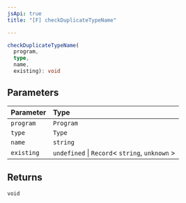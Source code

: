 ```yaml
---
jsApi: true
title: "[F] checkDuplicateTypeName"

---
```

```ts
checkDuplicateTypeName(
  program,
  type,
  name,
  existing): void
```

## Parameters

| Parameter | Type |
| :------ | :------ |
| `program` | `Program` |
| `type` | `Type` |
| `name` | `string` |
| `existing` | `undefined` \| `Record`< `string`, `unknown` \> |

## Returns

`void`

